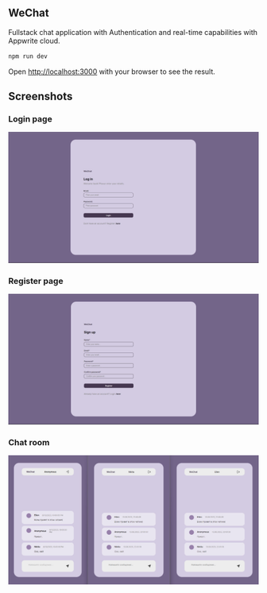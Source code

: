 
## WeChat

Fullstack chat application with Authentication and real-time capabilities with Appwrite cloud.

```bash
npm run dev
```

Open [http://localhost:3000](http://localhost:3000) with your browser to see the result.

## Screenshots

### Login page
![alt text](./img/login.png)

### Register page
![alt text](./img/register.png)

### Chat room
![alt text](./img/chat.png)
